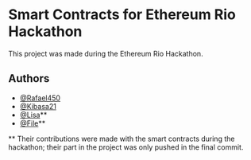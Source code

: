 # Smart Contracts for Ethereum Rio Hackathon

This project was made during the Ethereum Rio Hackathon.


## Authors

- [@Rafael450](https://github.com/Rafael450)
- [@Kibasa21](https://github.com/Kibasa21)
- [@Lisa](https://github.com/)**
- [@File](https://github.com/)**

** Their contributions were made with the smart contracts during the hackathon; their part in the project was only pushed in the final commit.